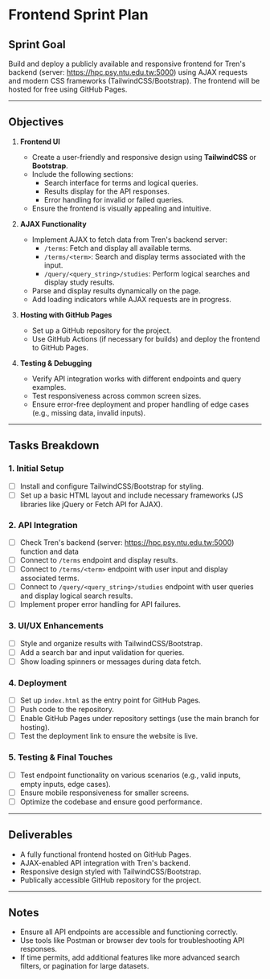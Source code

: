 # Frontend Sprint Plan

## Sprint Goal
Build and deploy a publicly available and responsive frontend for Tren's backend (server: https://hpc.psy.ntu.edu.tw:5000) using AJAX requests and modern CSS frameworks (TailwindCSS/Bootstrap). The frontend will be hosted for free using GitHub Pages.

---

## Objectives
1. **Frontend UI**  
   - Create a user-friendly and responsive design using **TailwindCSS** or **Bootstrap**.
   - Include the following sections:
     - Search interface for terms and logical queries.
     - Results display for the API responses.
     - Error handling for invalid or failed queries.
   - Ensure the frontend is visually appealing and intuitive.

2. **AJAX Functionality**  
   - Implement AJAX to fetch data from Tren's backend server:
     - `/terms`: Fetch and display all available terms.
     - `/terms/<term>`: Search and display terms associated with the input.
     - `/query/<query_string>/studies`: Perform logical searches and display study results.
   - Parse and display results dynamically on the page.
   - Add loading indicators while AJAX requests are in progress.

3. **Hosting with GitHub Pages**  
   - Set up a GitHub repository for the project.
   - Use GitHub Actions (if necessary for builds) and deploy the frontend to GitHub Pages.

4. **Testing & Debugging**  
   - Verify API integration works with different endpoints and query examples.
   - Test responsiveness across common screen sizes.
   - Ensure error-free deployment and proper handling of edge cases (e.g., missing data, invalid inputs).

---

## Tasks Breakdown  
### 1. Initial Setup
- [ ] Install and configure TailwindCSS/Bootstrap for styling.
- [ ] Set up a basic HTML layout and include necessary frameworks (JS libraries like jQuery or Fetch API for AJAX).

### 2. API Integration
- [ ] Check Tren's backend (server: https://hpc.psy.ntu.edu.tw:5000) function and data
- [ ] Connect to `/terms` endpoint and display results.
- [ ] Connect to `/terms/<term>` endpoint with user input and display associated terms.
- [ ] Connect to `/query/<query_string>/studies` endpoint with user queries and display logical search results.
- [ ] Implement proper error handling for API failures.

### 3. UI/UX Enhancements
- [ ] Style and organize results with TailwindCSS/Bootstrap.
- [ ] Add a search bar and input validation for queries.
- [ ] Show loading spinners or messages during data fetch.

### 4. Deployment
- [ ] Set up `index.html` as the entry point for GitHub Pages.
- [ ] Push code to the repository.
- [ ] Enable GitHub Pages under repository settings (use the main branch for hosting).
- [ ] Test the deployment link to ensure the website is live.

### 5. Testing & Final Touches
- [ ] Test endpoint functionality on various scenarios (e.g., valid inputs, empty inputs, edge cases).
- [ ] Ensure mobile responsiveness for smaller screens.
- [ ] Optimize the codebase and ensure good performance.

---

## Deliverables
- A fully functional frontend hosted on GitHub Pages.
- AJAX-enabled API integration with Tren's backend.
- Responsive design styled with TailwindCSS/Bootstrap.
- Publically accessible GitHub repository for the project.

---

## Notes
- Ensure all API endpoints are accessible and functioning correctly.
- Use tools like Postman or browser dev tools for troubleshooting API responses.
- If time permits, add additional features like more advanced search filters, or pagination for large datasets.